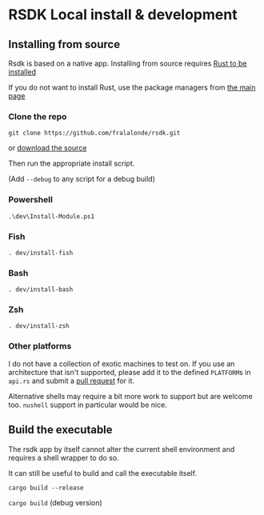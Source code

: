 # RSDK Local install & development

## Installing from source

Rsdk is based on a native app. Installing from source requires [Rust to be installed](https://www.rust-lang.org/tools/install)

If you do not want to install Rust, use the package managers from [the main page](README.md)

### Clone the repo

``git clone https://github.com/fralalonde/rsdk.git``

or [download the source](https://github.com/fralalonde/rsdk/archive/refs/heads/main.zip)

Then run the appropriate install script. 

(Add ``--debug`` to any script for a debug build)

### Powershell
``.\dev\Install-Module.ps1``

### Fish

``. dev/install-fish``

### Bash
``. dev/install-bash``

### Zsh
``. dev/install-zsh``

### Other platforms

I do not have a collection of exotic machines to test on. If you use an architecture that isn't supported, 
please add it to the defined `PLATFORM`s in `api.rs` and submit a [pull request](https://github.com/fralalonde/rsdk/pulls) for it.

Alternative shells may require a bit more work to support but are welcome too. `nushell` support in particular would be nice.

## Build the executable

The rsdk app by itself cannot alter the current shell environment and requires a shell wrapper to do so. 

It can still be useful to build and call the executable itself.  

``cargo build --release``

``cargo build`` (debug version)
